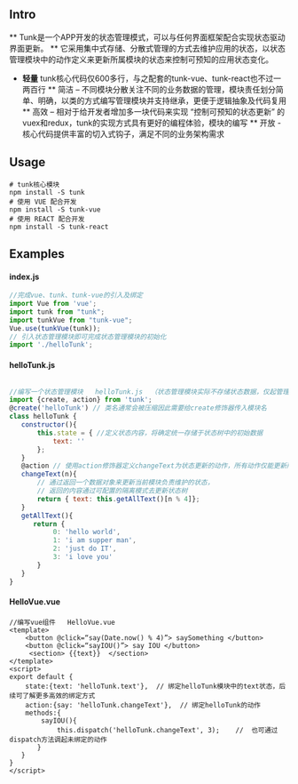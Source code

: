 ## Intro
** Tunk是一个APP开发的状态管理模式，可以与任何界面框架配合实现状态驱动界面更新。
** 它采用集中式存储、分散式管理的方式去维护应用的状态，以状态管理模块中的动作定义来更新所属模块的状态来控制可预知的应用状态变化。
* **轻量** tunk核心代码仅600多行，与之配套的tunk-vue、tunk-react也不过一两百行
** 简洁 – 不同模块分散关注不同的业务数据的管理，模块责任划分简单、明确，以类的方式编写管理模块并支持继承，更便于逻辑抽象及代码复用
** 高效 – 相对于给开发者增加多一块代码来实现 “控制可预知的状态更新” 的vuex和redux，tunk的实现方式具有更好的编程体验，模块的编写
** 开放 - 核心代码提供丰富的切入式钩子，满足不同的业务架构需求


## 

## Usage
````shell
# tunk核心模块
npm install -S tunk
# 使用 VUE 配合开发
npm install -S tunk-vue
# 使用 REACT 配合开发
npm install -S tunk-react
````

## Examples

#### index.js
````javascript
//完成vue、tunk、tunk-vue的引入及绑定
import Vue from 'vue';
import tunk from "tunk";
import tunkVue from "tunk-vue";
Vue.use(tunkVue(tunk));
// 引入状态管理模块即可完成状态管理模块的初始化
import './helloTunk';
 ````
 
 #### helloTunk.js
 ````javascript
 
//编写一个状态管理模块   helloTunk.js  （状态管理模块实际不存储状态数据，仅起管理作用）
import {create, action} from 'tunk';
@create('helloTunk') // 类名通常会被压缩因此需要给create修饰器传入模块名
class helloTunk {
    constructor(){ 
        this.state = { //定义状态内容，将确定统一存储于状态树中的初始数据
            text: ''
        };
    }
    @action // 使用action修饰器定义changeText为状态更新的动作，所有动作仅能更新所属模块的状态
    changeText(n){
        // 通过返回一个数据对象来更新当前模块负责维护的状态，
        // 返回的内容通过可配置的隔离模式去更新状态树
        return { text: this.getAllText()[n % 4]};  
    }
    getAllText(){
       return {
            0: 'hello world',
            1: 'i am supper man',
            2: 'just do IT',
            3: 'i love you'
        }
    }
}
````

#### HelloVue.vue
````vue
//编写vue组件   HelloVue.vue
<template>
    <button @click=“say(Date.now() % 4)”> saySomething </button>
    <button @click=“sayIOU()”> say IOU </button>
     <section> {{text}}  </section>
</template>
<script>
export default {
    state:{text: 'helloTunk.text'},  // 绑定helloTunk模块中的text状态，后续可了解更多高效的绑定方式
    action:{say: 'helloTunk.changeText'},  // 绑定helloTunk的动作
    methods:{
        sayIOU(){
            this.dispatch('helloTunk.changeText', 3);    //  也可通过dispatch方法调起未绑定的动作
       }
   }
}
</script>
````







